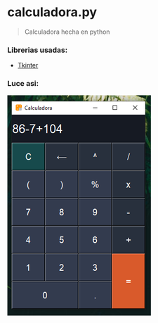 # calculadora.py
> Calculadora hecha en  python

### Librerias usadas:
- [Tkinter](https://docs.python.org/3/library/tkinter.html) 

### Luce asi:

![captura](https://raw.githubusercontent.com/bliss-21/calculadora.py/main/Captura.PNG)
